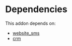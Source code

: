 # Dependencies

This addon depends on:

- [website_sms](https://github.com/bringout/oca-ocb-website/tree/845ce4dffb06d0fbfdf889fb094aa8d2908a2160/odoo-bringout-oca-ocb-website_sms)
- [crm](https://github.com/bringout/oca-ocb-crm/tree/8f721b381181327c6481d71c95dec5880e688a90/odoo-bringout-oca-ocb-crm)
